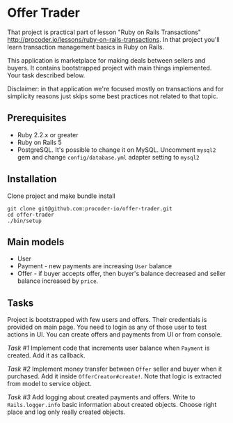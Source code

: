 # Offer Trader
That project is practical part of lesson "Ruby on Rails Transactions" http://procoder.io/lessons/ruby-on-rails-transactions. In that project you'll learn transaction management basics in Ruby on Rails.  

This application is marketplace for making deals between sellers and buyers. It contains bootstrapped project with main things implemented. Your task described below.

Disclaimer: in that application we're focused mostly on transactions and for simplicity reasons just skips some best practices not related to that topic.

## Prerequisites
* Ruby 2.2.x or greater
* Ruby on Rails 5
* PostgreSQL. It's possible to change it on MySQL. Uncomment `mysql2` gem and change `config/database.yml` adapter setting to `mysql2`

## Installation
Clone project and make bundle install
```
git clone git@github.com:procoder-io/offer-trader.git
cd offer-trader
./bin/setup
```

## Main models
* User
* Payment - new payments are increasing `User` balance
* Offer - if buyer accepts offer, then buyer's balance decreased and seller balance increased by `price`.

## Tasks
Project is bootstrapped with few users and offers. Their credentials is provided on main page. You need to login as any of those user to test actions in UI. You can create offers and payments from UI or from console.

*Task #1* Implement code that increments user balance when `Payment` is created. Add it as callback.

*Task #2* Implement money transfer between `Offer` seller and buyer when it purchased. Add it inside `OfferCreator#create!`. Note that logic is extracted from model to service object.

*Task #3* Add logging about created payments and offers. Write to `Rails.logger.info` basic information about created objects. Choose right place and log only really created objects.
